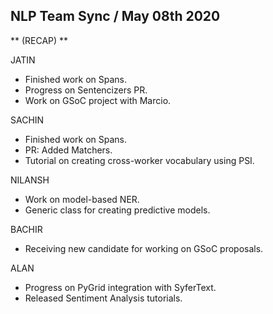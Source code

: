 ## NLP Team Sync / May 08th 2020


** (RECAP) **


JATIN
- Finished work on Spans.
- Progress on Sentencizers PR.
- Work on GSoC project with Marcio.

SACHIN
- Finished work on Spans.
- PR: Added Matchers.
- Tutorial on creating cross-worker vocabulary  using PSI.

NILANSH
- Work on model-based NER.
- Generic class for creating predictive models.

BACHIR
- Receiving new candidate for working on GSoC proposals.

ALAN
- Progress on PyGrid integration with SyferText.
- Released Sentiment Analysis tutorials.
